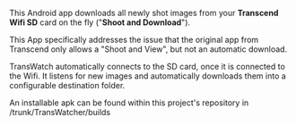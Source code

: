 This Android app downloads all newly shot images from your **Transcend Wifi SD** card on the fly ("**Shoot and Download**").

This App specifically addresses the issue that the original app from Transcend only allows a "Shoot and View", but not an automatic download.

TransWatch automatically connects to the SD card, once it is connected to the Wifi. It listens for new images and automatically downloads them into a configurable destination folder.

An installable apk can be found within this project's repository in /trunk/TransWatcher/builds
